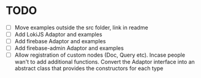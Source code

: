 # TODO

- [ ] Move examples outside the src folder, link in readme
- [ ] Add LokiJS Adaptor and examples
- [ ] Add firebase Adaptor and examples
- [ ] Add firebase-admin Adaptor and examples
- [ ] Allow registration of custom nodes (Doc, Query etc). Incase people wan't
      to add additional functions. Convert the Adaptor interface into an
      abstract class that provides the constructors for each type
